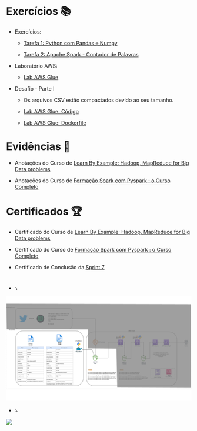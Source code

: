 # Exercícios 📚

- Exercícios:
	- [Tarefa 1: Python com Pandas e Numpy](exercicios/seção-3-exercícios/tarefa-1-python-com-pandas-e-numpy/analise_atores_filmes.py)

	- [Tarefa 2: Apache Spark - Contador de Palavras](exercicios/seção-3-exercícios/tarefa-2-apache-spark-contador-de-palavras/Análise-de-Contagem-de-Palavras-com-Spark-em-Jupyter-Lab-ou-com-terminal.pdf)

- Laboratório AWS:
	-  [Lab AWS Glue](exercicios/seção-4-laboratório-aws/lab-aws-glue.pdf)
 
- Desafio - Parte I
	- Os arquivos CSV estão compactados devido ao seu tamanho.

	- [Lab AWS Glue: Código](exercicios/seção-5-desafio-parte-I/desafio-parte-1-etl.py)

	- [Lab AWS Glue: Dockerfile](exercicios/seção-5-desafio-parte-I/Dockerfile)


# Evidências 📄

- Anotações do Curso de
[Learn By Example: Hadoop, MapReduce for Big Data problems](https://natural-oyster-41d.notion.site/Learn-By-Example-Hadoop-MapReduce-for-Big-Data-problems-7cb9cbf6eb5845c59a2cd1bfbd8a259e?pvs=4)

- Anotações do Curso de
[Formação Spark com Pyspark : o Curso Completo](https://www.notion.so/Forma-o-Spark-com-Pyspark-o-Curso-Completo-d67a2a2855ed41948c3f44ca1db09d21?pvs=4)


# Certificados 🏆

- Certificado do Curso de
[Learn By Example: Hadoop, MapReduce for Big Data problems](https://www.udemy.com/certificate/UC-d18bdca4-eb94-4eb1-9b38-6faeef663669/)

- Certificado do Curso de
[Formação Spark com Pyspark : o Curso Completo](https://www.udemy.com/certificate/UC-9c44ac59-b0b3-43da-a408-59c0882b1a66/)

- Certificado de Conclusão da
[Sprint 7](https://www.udemy.com/certificate/UC-2400221c-e392-41fc-a551-f4475a6fa0ee/)


#


- ⤵
  
![](image/pf-1.png)

- ⤵

![](https://crossroadelf.com/assets/img/spark-crossroadelf.jpg)
